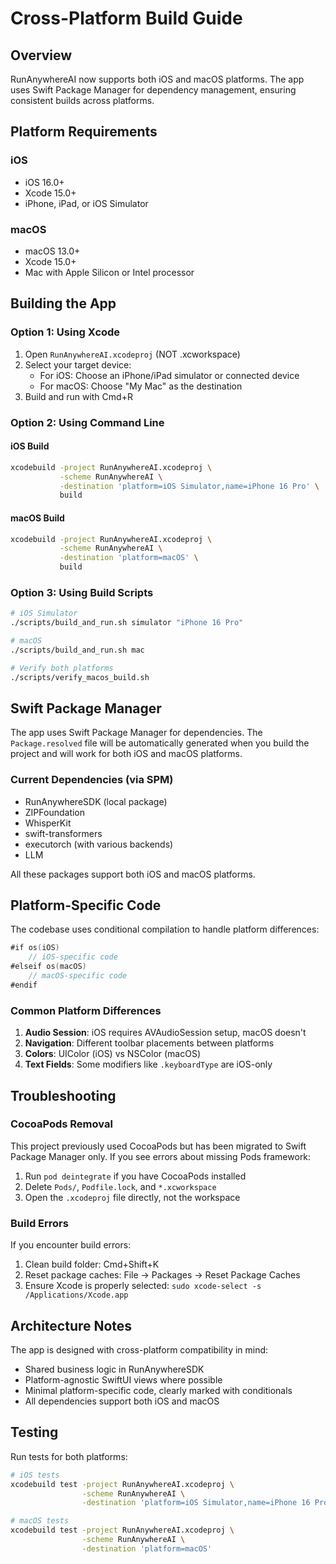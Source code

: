 # Cross-Platform Build Guide

## Overview
RunAnywhereAI now supports both iOS and macOS platforms. The app uses Swift Package Manager for dependency management, ensuring consistent builds across platforms.

## Platform Requirements

### iOS
- iOS 16.0+
- Xcode 15.0+
- iPhone, iPad, or iOS Simulator

### macOS
- macOS 13.0+
- Xcode 15.0+
- Mac with Apple Silicon or Intel processor

## Building the App

### Option 1: Using Xcode
1. Open `RunAnywhereAI.xcodeproj` (NOT .xcworkspace)
2. Select your target device:
   - For iOS: Choose an iPhone/iPad simulator or connected device
   - For macOS: Choose "My Mac" as the destination
3. Build and run with Cmd+R

### Option 2: Using Command Line

#### iOS Build
```bash
xcodebuild -project RunAnywhereAI.xcodeproj \
           -scheme RunAnywhereAI \
           -destination 'platform=iOS Simulator,name=iPhone 16 Pro' \
           build
```

#### macOS Build
```bash
xcodebuild -project RunAnywhereAI.xcodeproj \
           -scheme RunAnywhereAI \
           -destination 'platform=macOS' \
           build
```

### Option 3: Using Build Scripts
```bash
# iOS Simulator
./scripts/build_and_run.sh simulator "iPhone 16 Pro"

# macOS
./scripts/build_and_run.sh mac

# Verify both platforms
./scripts/verify_macos_build.sh
```

## Swift Package Manager

The app uses Swift Package Manager for dependencies. The `Package.resolved` file will be automatically generated when you build the project and will work for both iOS and macOS platforms.

### Current Dependencies (via SPM)
- RunAnywhereSDK (local package)
- ZIPFoundation
- WhisperKit
- swift-transformers
- executorch (with various backends)
- LLM

All these packages support both iOS and macOS platforms.

## Platform-Specific Code

The codebase uses conditional compilation to handle platform differences:

```swift
#if os(iOS)
    // iOS-specific code
#elseif os(macOS)
    // macOS-specific code
#endif
```

### Common Platform Differences

1. **Audio Session**: iOS requires AVAudioSession setup, macOS doesn't
2. **Navigation**: Different toolbar placements between platforms
3. **Colors**: UIColor (iOS) vs NSColor (macOS)
4. **Text Fields**: Some modifiers like `.keyboardType` are iOS-only

## Troubleshooting

### CocoaPods Removal
This project previously used CocoaPods but has been migrated to Swift Package Manager only. If you see errors about missing Pods framework:

1. Run `pod deintegrate` if you have CocoaPods installed
2. Delete `Pods/`, `Podfile.lock`, and `*.xcworkspace`
3. Open the `.xcodeproj` file directly, not the workspace

### Build Errors
If you encounter build errors:

1. Clean build folder: Cmd+Shift+K
2. Reset package caches: File → Packages → Reset Package Caches
3. Ensure Xcode is properly selected: `sudo xcode-select -s /Applications/Xcode.app`

## Architecture Notes

The app is designed with cross-platform compatibility in mind:

- Shared business logic in RunAnywhereSDK
- Platform-agnostic SwiftUI views where possible
- Minimal platform-specific code, clearly marked with conditionals
- All dependencies support both iOS and macOS

## Testing

Run tests for both platforms:

```bash
# iOS tests
xcodebuild test -project RunAnywhereAI.xcodeproj \
                -scheme RunAnywhereAI \
                -destination 'platform=iOS Simulator,name=iPhone 16 Pro'

# macOS tests
xcodebuild test -project RunAnywhereAI.xcodeproj \
                -scheme RunAnywhereAI \
                -destination 'platform=macOS'
```